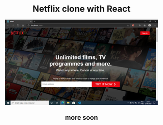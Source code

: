 <h1 align="center">Netflix clone with React</h1>
<img src="https://github.com/jonasdevzero/Netflix/blob/master/public/images/misc/presentationImageForGitHub.png" alt="image presentation" align="center" />
<h2 align="center">more soon</h2>
